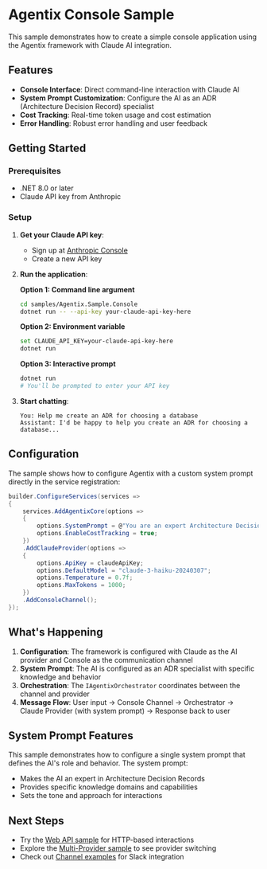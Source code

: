 # Agentix Console Sample

This sample demonstrates how to create a simple console application using the Agentix framework with Claude AI integration.

## Features

- **Console Interface**: Direct command-line interaction with Claude AI
- **System Prompt Customization**: Configure the AI as an ADR (Architecture Decision Record) specialist
- **Cost Tracking**: Real-time token usage and cost estimation
- **Error Handling**: Robust error handling and user feedback

## Getting Started

### Prerequisites

- .NET 8.0 or later
- Claude API key from Anthropic

### Setup

1. **Get your Claude API key**:
   - Sign up at [Anthropic Console](https://console.anthropic.com/)
   - Create a new API key

2. **Run the application**:
   
   **Option 1: Command line argument**
   ```bash
   cd samples/Agentix.Sample.Console
   dotnet run -- --api-key your-claude-api-key-here
   ```
   
   **Option 2: Environment variable**
   ```bash
   set CLAUDE_API_KEY=your-claude-api-key-here
   dotnet run
   ```
   
   **Option 3: Interactive prompt**
   ```bash
   dotnet run
   # You'll be prompted to enter your API key
   ```

3. **Start chatting**:
   ```
   You: Help me create an ADR for choosing a database
   Assistant: I'd be happy to help you create an ADR for choosing a database...
   ```

## Configuration

The sample shows how to configure Agentix with a custom system prompt directly in the service registration:

```csharp
builder.ConfigureServices(services =>
{
    services.AddAgentixCore(options =>
    {
        options.SystemPrompt = @"You are an expert Architecture Decision Record (ADR) assistant...";
        options.EnableCostTracking = true;
    })
    .AddClaudeProvider(options =>
    {
        options.ApiKey = claudeApiKey;
        options.DefaultModel = "claude-3-haiku-20240307";
        options.Temperature = 0.7f;
        options.MaxTokens = 1000;
    })
    .AddConsoleChannel();
});
```

## What's Happening

1. **Configuration**: The framework is configured with Claude as the AI provider and Console as the communication channel
2. **System Prompt**: The AI is configured as an ADR specialist with specific knowledge and behavior
3. **Orchestration**: The `IAgentixOrchestrator` coordinates between the channel and provider
4. **Message Flow**: User input → Console Channel → Orchestrator → Claude Provider (with system prompt) → Response back to user

## System Prompt Features

This sample demonstrates how to configure a single system prompt that defines the AI's role and behavior. The system prompt:

- Makes the AI an expert in Architecture Decision Records
- Provides specific knowledge domains and capabilities
- Sets the tone and approach for interactions

## Next Steps

- Try the [Web API sample](../Agentix.Sample.Web/) for HTTP-based interactions
- Explore the [Multi-Provider sample](../Agentix.Sample.MultiProvider/) to see provider switching
- Check out [Channel examples](../Agentix.Sample.Slack/) for Slack integration